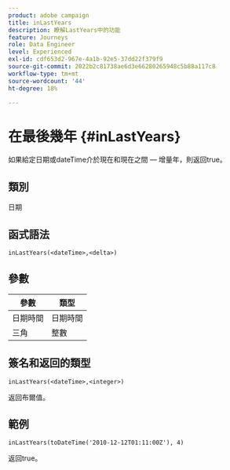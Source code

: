 ```yaml
---
product: adobe campaign
title: inLastYears
description: 瞭解LastYears中的功能
feature: Journeys
role: Data Engineer
level: Experienced
exl-id: cdf653d2-967e-4a1b-92e5-37dd22f379f9
source-git-commit: 2022b2c81738ae6d3e66280265948c5b88a117c8
workflow-type: tm+mt
source-wordcount: '44'
ht-degree: 18%

---
```


# 在最後幾年 {#inLastYears}

如果給定日期或dateTime介於現在和現在之間 — 增量年，則返回true。

## 類別

日期

## 函式語法

`inLastYears(<dateTime>,<delta>)`

## 參數

| 參數 | 類型 |
|-----------|------------------|
| 日期時間 | 日期時間 |
| 三角 | 整數 |

## 簽名和返回的類型

`inLastYears(<dateTime>,<integer>)`

返回布爾值。

## 範例

`inLastYears(toDateTime('2010-12-12T01:11:00Z'), 4)`

返回true。
